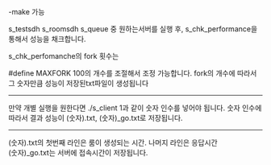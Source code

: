 -make 가능

s_testsdh
s_roomsdh
s_queue
중 원하는서버를 실행 후, 
s_chk_performance을 통해서 성능을 채크합니다.

s_chk_perfomanche의 fork 횟수는

#define MAXFORK 100의 개수를 조절해서 조정 가능합니다.
fork의 개수에 따라서 그 숫자만큼 성능이 저장된txt파일이 생성됩니다
***
만약 개별 실행을 원한다면 ./s_client 1과 같이 숫자 인수를 넣어야 됩니다.
숫자 인수에 따라서 결과 성능이 (숫자).txt, (숫자)_go.txt로 저장됩니다.
***
(숫자).txt의 첫번째 라인은 룸이 생성되는 시간.
나머지 라인은 응답시간  
(숫자)_go.txt는 서버에 접속시간이 저장됩니다.
